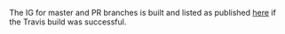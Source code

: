 
The IG for master and PR branches is built and listed as published [here](https://github.com/phenopackets/core-ig/tree/gh-pages) if the Travis build was successful.